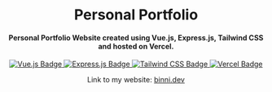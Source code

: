 <h1 align="center">
  Personal Portfolio  
</h1>

<h4 align="center">
  Personal Portfolio Website created using Vue.js, Express.js, Tailwind CSS and hosted on Vercel.
</h4>

<p align="center">
  <a href="https://vuejs.org/">
    <img src="https://img.shields.io/badge/Vue.js-v3.5.10-_?logo=vuedotjs&labelColor=%20%2334485f&color=%2341b982"
         alt="Vue.js Badge">
  </a>
  <a href="https://expressjs.com/">
    <img src="https://img.shields.io/badge/v4.21.2-_?logo=express&logoColor=%23000000&label=Express&color=%23000000"
         alt="Express.js Badge">
  </a>
  <a href="https://tailwindcss.com/">
    <img src="https://img.shields.io/badge/Tailwind%20CSS-v3.4.13-_?logo=tailwindcss&labelColor=%20%2334485f&color=%2338bcf9"
         alt="Tailwind CSS Badge">
  </a>
  <a href="https://vercel.com/home">
    <img src="https://img.shields.io/badge/Vercel-Current-_?logo=vercel&labelColor=%20%2334485f&color=%23000101"
         alt="Vercel Badge">
  </a>
</p>

<p align="center">
  Link to my website: <a href="https://binni.dev">binni.dev</a>
</p>
